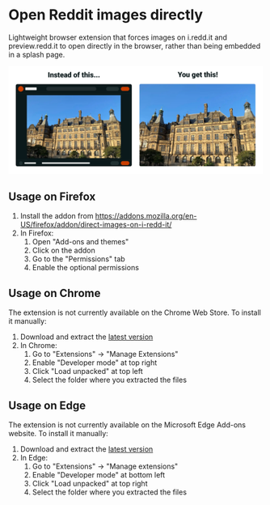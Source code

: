 # Open Reddit images directly

Lightweight browser extension that forces images on i.redd.it and preview.redd.it to open directly in the browser, rather than being embedded in a splash page.

<img src="img/ext-github-preview.webp" width="640">

## Usage on Firefox

1. Install the addon from https://addons.mozilla.org/en-US/firefox/addon/direct-images-on-i-redd-it/
2. In Firefox:
	1. Open "Add-ons and themes"
	2. Click on the addon
	3. Go to the "Permissions" tab
	4. Enable the optional permissions

## Usage on Chrome

The extension is not currently available on the Chrome Web Store. To install it manually:

1. Download and extract the [latest version](https://github.com/Dragory/open-reddit-images-directly-webextension/releases)
2. In Chrome:
	1. Go to "Extensions" -> "Manage Extensions"
	2. Enable "Developer mode" at top right
	3. Click "Load unpacked" at top left
	4. Select the folder where you extracted the files

## Usage on Edge

The extension is not currently available on the Microsoft Edge Add-ons website. To install it manually:

1. Download and extract the [latest version](https://github.com/Dragory/open-reddit-images-directly-webextension/releases)
2. In Edge:
	1. Go to "Extensions" -> "Manage extensions"
	2. Enable "Developer mode" at bottom left
	3. Click "Load unpacked" at top right
	4. Select the folder where you extracted the files
